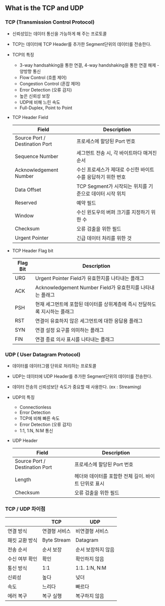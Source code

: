 ## What is the  TCP and UDP

### TCP (Transmission Control Protocol)

- 신뢰성있는 데이터 통신을 가능하게 해 주는 프로토콜

- TCP는 데이터에 TCP Header를 추가한 Segment단위의 데이터를 전송한다.

- TCP의 특징

  - 3-way handsahking을 통한 연결, 4-way handshaking을 통한 연결 해제 - 양방향 통신
  - Flow Control (흐름 제어)
  - Congestion Control (혼잡 제어)
  - Error Detection (오류 감지)
  - 높은 신뢰성 보장
  - UDP에 비해 느린 속도
  - Full-Duplex, Point to Point

- TCP Header Field

  | Field                          | Description                                                  |
  | ------------------------------ | ------------------------------------------------------------ |
  | Source Port / Destination Port | 프로세스에 할당된 Port 번호                                  |
  | Sequence Number                | 세그먼트 전송 시, 각 바이트마다 매겨진 순서                  |
  | Acknowledgement Number         | 수신 프로세스가 제대로 수신한 바이트 수를 응답하기 위한 번호 |
  | Data Offset                    | TCP Segment가 시작되는 위치를 기준으로 데이터 시작 위치      |
  | Reserved                       | 예약 필드                                                    |
  | Window                         | 수신 윈도우의 버퍼 크기를 지정하기 위한 수                   |
  | Checksum                       | 오류 검출을 위한 필드                                        |
  | Urgent Pointer                 | 긴급 데이터 처리를 위한 것                                   |

- TCP Header Flag bit

  | Flag Bit | Description                                                  |
  | -------- | ------------------------------------------------------------ |
  | URG      | Urgent Pointer Field가 유효한지를 나타내는 플래그            |
  | ACK      | Acknowledgement Number Field가 유효한지를 나타내는 플래그    |
  | PSH      | 현재 세그먼트에 포함된 데이터를 상위계층에 즉시 전달하도록 지시하는 플래그 |
  | RST      | 연결이 유효하지 않은 세그먼트에 대한 응답용 플래그           |
  | SYN      | 연결 설정 요구를 의미하는 플래그                             |
  | FIN      | 연결 종료 의사 표시를 나타내는 플래그                        |

  

### UDP ( User Datagram Protocol)

- 데이터를 데이터그램 단위로 처리하는 프로토콜

- UDP는 데이터에 UDP Header를 추가한 Segment단위의 데이터를 전송한다.

- 데이터 전송의 신뢰성보단 속도가 중요할 때 사용한다. (ex : Streaming)

- UDP의 특징

  - Connectionless
  - Error Detection
  - TCP에 비해 빠른 속도
  - Error Detection (오류 감지)
  - 1:1, 1:N, N:M 통신

- UDP Header

  | Field                          | Description                                          |
  | ------------------------------ | ---------------------------------------------------- |
  | Source Port / Destination Port | 프로세스에 할당된 Port 번호                          |
  | Length                         | 헤더와 데이터를 포함한 전체 길이. 바이트 단위로 표시 |
  | Checksum                       | 오류 검출을 위한 필드                                |



### TCP / UDP 차이점

|                | TCP           | UDP                |
| -------------- | ------------- | ------------------ |
| 연결 방식      | 연결형 서비스 | 비연결형 서비스    |
| 패킷 교환 방식 | Byte Stream   | Datagram           |
| 전송 순서      | 순서 보장     | 순서 보장하지 않음 |
| 수신 여부 확인 | 확인          | 확인하지 않음      |
| 통신 방식      | 1:1           | 1:1. 1:N, N:M      |
| 신뢰성         | 높다          | 넞더               |
| 속도           | 느리다        | 빠르다             |
| 에러 복구      | 복구 실행     | 복구하지 않음      |

